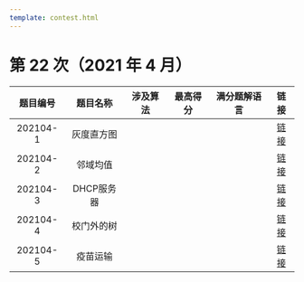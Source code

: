 ```yaml
---
template: contest.html
---
```

# 第 22 次（2021 年 4 月）


| 题目编号 | 题目名称 | 涉及算法 | 最高得分 | 满分题解语言 | 链接 | 
| :-: | :-: | :-: | :-: | :-: | :-: |
| 202104-1 | 灰度直方图 |  |  |  |  [链接](1\index.md) | 
| 202104-2 | 邻域均值 |  |  |  |  [链接](2\index.md) | 
| 202104-3 | DHCP服务器 |  |  |  |  [链接](3\index.md) | 
| 202104-4 | 校门外的树 |  |  |  |  [链接](4\index.md) | 
| 202104-5 | 疫苗运输 |  |  |  |  [链接](5\index.md) | 
